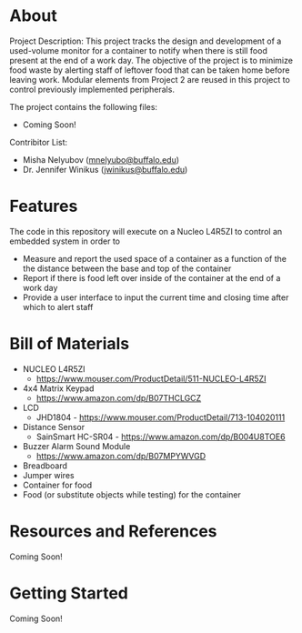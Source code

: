# About
Project Description:
This project tracks the design and development of a used-volume monitor for a container to notify when there is still food present at the end of a work day.  The objective of the project is to minimize food waste by alerting staff of leftover food that can be taken home before leaving work.  Modular elements from Project 2 are reused in this project to control previously implemented peripherals.

The project contains the following files:

- Coming Soon!

Contribitor List:
- Misha Nelyubov (mnelyubo@buffalo.edu)
- Dr. Jennifer Winikus (jwinikus@buffalo.edu)


# Features
The code in this repository will execute on a Nucleo L4R5ZI to control an embedded system in order to
- Measure and report the used space of a container as a function of the the distance between the base and top of the container
- Report if there is food left over inside of the container at the end of a work day
- Provide a user interface to input the current time and closing time after which to alert staff


# Bill of Materials
- NUCLEO L4R5ZI
	- https://www.mouser.com/ProductDetail/511-NUCLEO-L4R5ZI
- 4x4 Matrix Keypad
	- https://www.amazon.com/dp/B07THCLGCZ
- LCD
	- JHD1804 - https://www.mouser.com/ProductDetail/713-104020111
- Distance Sensor
	- SainSmart HC-SR04 - https://www.amazon.com/dp/B004U8TOE6
- Buzzer Alarm Sound Module
	- https://www.amazon.com/dp/B07MPYWVGD
- Breadboard
- Jumper wires
- Container for food
- Food (or substitute objects while testing) for the container


# Resources and References
Coming Soon!


# Getting Started
Coming Soon!
